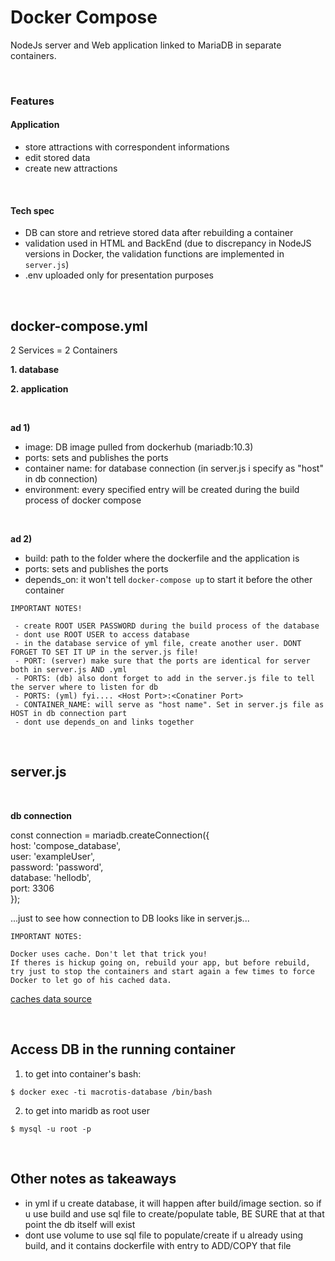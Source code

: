 # Docker Compose


NodeJs server and Web application linked to MariaDB in separate containers.

<br>

### Features

#### Application

  - store attractions with correspondent informations
  - edit stored data
  - create new attractions
  
<br>

#### Tech spec

  - DB can store and retrieve stored data after rebuilding a container
  - validation used in HTML and BackEnd 
  (due to discrepancy in NodeJS versions in Docker, the validation functions are implemented in `server.js`)
  - .env uploaded only for presentation purposes



<br>

## docker-compose.yml

2 Services = 2 Containers

 **1. database**
 
 **2. application**
 
 <br>
 
**ad 1)**
 
  - image: DB image pulled from dockerhub (mariadb:10.3)
  - ports: sets and publishes the ports
  - container name: for database connection (in server.js i specify as "host" in db connection)
  - environment: every specified entry will be created during the build process of docker compose
  
 <br>
 
 **ad 2)**
 
  - build: path to the folder where the dockerfile and the application is
  - ports: sets and publishes the ports
  - depends_on: it won't tell `docker-compose up` to start it before the other container

```
IMPORTANT NOTES!

 - create ROOT USER PASSWORD during the build process of the database
 - dont use ROOT USER to access database
 - in the database service of yml file, create another user. DONT FORGET TO SET IT UP in the server.js file!
 - PORT: (server) make sure that the ports are identical for server both in server.js AND .yml
 - PORTS: (db) also dont forget to add in the server.js file to tell the server where to listen for db
 - PORTS: (yml) fyi.... <Host Port>:<Conatiner Port>
 - CONTAINER_NAME: will serve as "host name". Set in server.js file as HOST in db connection part
 - dont use depends_on and links together
```

<br>


## server.js

<br>

**db connection**

const connection = mariadb.createConnection({ <br>
  host: 'compose_database', <br>
  user: 'exampleUser', <br>
  password: 'password', <br>
  database: 'hellodb', <br>
  port: 3306 <br>
});

...just to see how connection to DB looks like in server.js...


```
IMPORTANT NOTES:

Docker uses cache. Don't let that trick you! 
If theres is hickup going on, rebuild your app, but before rebuild, 
try just to stop the containers and start again a few times to force Docker to let go of his cached data.

```

[caches data source](https://stackoverflow.com/questions/32612650/how-to-get-docker-compose-to-always-re-create-containers-from-fresh-images)

<br>

## Access DB in the running container


1) to get into container's bash:

```
$ docker exec -ti macrotis-database /bin/bash 
```

2) to get into maridb as root user

```
$ mysql -u root -p

```

<br>

## Other notes as takeaways

  - in yml if u create database, it will happen after build/image section.
  so if u use build and use sql file to create/populate table, BE SURE that at that point the db itself will exist
  - dont use volume to use sql file to populate/create if u already using build, 
  and it contains dockerfile with entry to ADD/COPY that file
  
  
  
